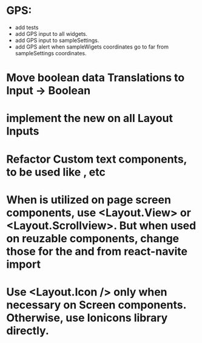 # GPS:
- add tests
- add GPS input to all widgets.
- add GPS input to sampleSettings.
- add GPS alert when sampleWigets coordinates go to far from sampleSettings coordinates.

# Move boolean data Translations to Input -> Boolean
# implement the new <InputRoot /> on all Layout Inputs
# Refactor Custom text components, to be used like <Text p />, <Text h1 /> etc
# When <View /> is utilized on page screen components, use <Layout.View> or <Layout.Scrollview>. But when used on reuzable components, change those for the <View /> and <ScrollView /> from react-navite import
# Use <Layout.Icon /> only when necessary on Screen components. Otherwise, use Ionicons library directly.
